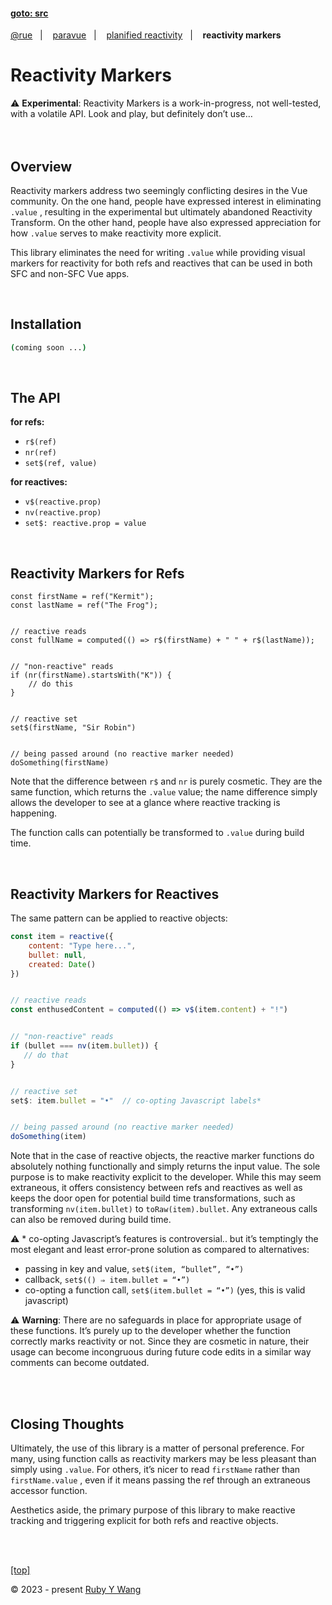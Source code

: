 #### [goto: src](https://github.com/ruby-cube/rue/tree/main/packages/paravue)
[@rue](https://github.com/ruby-cube/rue#goto-src)  &nbsp;&nbsp;|&nbsp; &nbsp;  [paravue](https://github.com/ruby-cube/rue/tree/main/packages/paravue#goto-src)  &nbsp;&nbsp;|&nbsp; &nbsp; [planified reactivity](https://github.com/ruby-cube/rue/tree/main/packages/paravue/docs/planified-reactivity.md#goto-src)  &nbsp;&nbsp;|&nbsp; &nbsp; **reactivity markers**
# Reactivity Markers

<aside>
⚠️ <b>Experimental</b>: Reactivity Markers is a work-in-progress, not well-tested, with a volatile API. Look and play, but definitely don’t use…
</aside>
<br/>
<br/>

## Overview

Reactivity markers address two seemingly conflicting desires in the Vue community. On the one hand, people have expressed interest in eliminating `.value` , resulting in the experimental but ultimately abandoned Reactivity Transform. On the other hand, people have also expressed appreciation for how `.value` serves to make reactivity more explicit.

This library eliminates the need for writing `.value` while providing visual markers for reactivity for both refs and reactives that can be used in both SFC and non-SFC Vue apps.

<br/>

## Installation

```bash
(coming soon ...)
```
</br>

## The API

**for refs:**
- `r$(ref)`
- `nr(ref)`
- `set$(ref, value)`

**for reactives:**
- `v$(reactive.prop)`
- `nv(reactive.prop)`
- `set$: reactive.prop = value`

<br/>

## Reactivity Markers for Refs

```tsx
const firstName = ref("Kermit");
const lastName = ref("The Frog");


// reactive reads
const fullName = computed(() => r$(firstName) + " " + r$(lastName));


// "non-reactive" reads
if (nr(firstName).startsWith("K")) {
    // do this
}


// reactive set
set$(firstName, "Sir Robin")


// being passed around (no reactive marker needed)
doSomething(firstName)
```

Note that the difference between `r$` and `nr` is purely cosmetic. They are the same function, which returns the `.value` value; the name difference simply allows the developer to see at a glance where reactive tracking is happening.

The function calls can potentially be transformed to `.value` during build time.

<br/>

## Reactivity Markers for Reactives

The same pattern can be applied to reactive objects:

```jsx
const item = reactive({
    content: "Type here...",
    bullet: null,
    created: Date()
})


// reactive reads
const enthusedContent = computed(() => v$(item.content) + "!")


// "non-reactive" reads
if (bullet === nv(item.bullet)) {
   // do that
}


// reactive set
set$: item.bullet = "•"  // co-opting Javascript labels*


// being passed around (no reactive marker needed)
doSomething(item)
```

Note that in the case of reactive objects, the reactive marker functions do absolutely nothing functionally and simply returns the input value. The sole purpose is to make reactivity explicit to the developer. While this may seem extraneous, it offers consistency between refs and reactives as well as keeps the door open for potential build time transformations, such as transforming `nv(item.bullet)` to `toRaw(item).bullet`. Any extraneous calls can also be removed during build time.

⚠️ * co-opting Javascript’s features is controversial.. but it’s temptingly the most elegant and least error-prone solution as compared to alternatives:
- passing in key and value, `set$(item, “bullet”, “•”)`
- callback, `set$(() ⇒ item.bullet = “•”)` 
- co-opting a function call, `set$(item.bullet = “•”)` (yes, this is valid javascript)

⚠️ **Warning**: There are no safeguards in place for appropriate usage of these functions. It’s purely up to the developer whether the function correctly marks reactivity or not. Since they are cosmetic in nature, their usage can become incongruous during future code edits in a similar way comments can become outdated.

<br/>
<br/> 

## Closing Thoughts

Ultimately, the use of this library is a matter of personal preference. For many, using function calls as reactivity markers may be less pleasant than simply using `.value`. For others, it’s nicer to read `firstName` rather than `firstName.value` , even if it means passing the ref through an extraneous accessor function. 

Aesthetics aside, the primary purpose of this library to make reactive tracking and triggering explicit for both refs and reactive objects.

<br/>
<br/>

[[top]](https://github.com/ruby-cube/rue/tree/main/packages/paravue/docs/reactivity-markers.md#goto-src)

© 2023 - present [Ruby Y Wang](https://github.com/ruby-cube)
